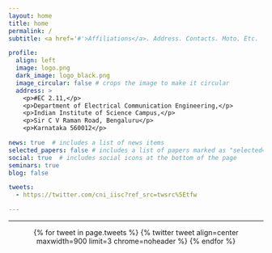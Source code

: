 ```yaml
---
layout: home
title: home
permalink: /
subtitle: <a href='#'>Affiliations</a>. Address. Contacts. Moto. Etc.

profile:
  align: left     
  image: logo.png
  dark_image: logo_black.png
  image_circular: false # crops the image to make it circular
  address: >
    <p>#EC 2.11,</p>
    <p>Department of Electrical Communication Engineering,</p>
    <p>Indian Institute of Science Campus,</p>
    <p>Sir C V Raman Road, Bengaluru</p>
    <p>Karnataka 560012</p>

news: true  # includes a list of news items
selected_papers: false # includes a list of papers marked as "selected={true}"
social: true  # includes social icons at the bottom of the page
seminars: true
blog: false

tweets:
  - https://twitter.com/cni_iisc?ref_src=twsrc%5Etfw

---
```


<hr>

<div class="jekyll-twitter-plugin" align="center">
{% for tweet in page.tweets %}
  {% twitter tweet align=center maxwidth=900 limit=3 chrome=noheader %}
{% endfor %}
</div>

